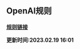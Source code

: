 ## OpenAI规则

**[规则链接](https://raw.githubusercontent.com/Centralmatrix3/Collectmatrix/Master/Rule/Shadowrocket/OpenAI/OpenAI.list)**

**更新时间:2023.02.19 16:01**
